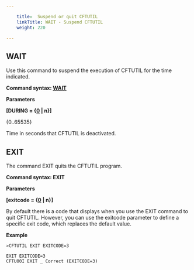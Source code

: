 ```yaml
---

    title:  Suspend or quit CFTUTIL
    linkTitle: WAIT - Suspend CFTUTIL
    weight: 220

---
```

## WAIT

<span id="About_the_WAIT_Command"></span>Use this command to suspend the execution of CFTUTIL for
the time indicated.

****Command syntax: [WAIT](../../command_summary#WAIT)****

**Parameters**

**\[DURING = {<u>0</u> | n}\]**

{0..65535}

Time in seconds that CFTUTIL is deactivated.

## EXIT

The command EXIT quits the CFTUTIL program.

****Command syntax: EXIT****

**Parameters**

**\[exitcode = {<u>0</u> | n}\]**

By default there is a code that displays when you use the EXIT command to quit CFTUTIL. However, you can use the exitcode parameter to define a specific exit code, which replaces the default value.

****Example****

```
>CFTUTIL EXIT EXITCODE=3
 
EXIT EXITCODE=3
CFTU00I EXIT _ Correct (EXITCODE=3)
```
